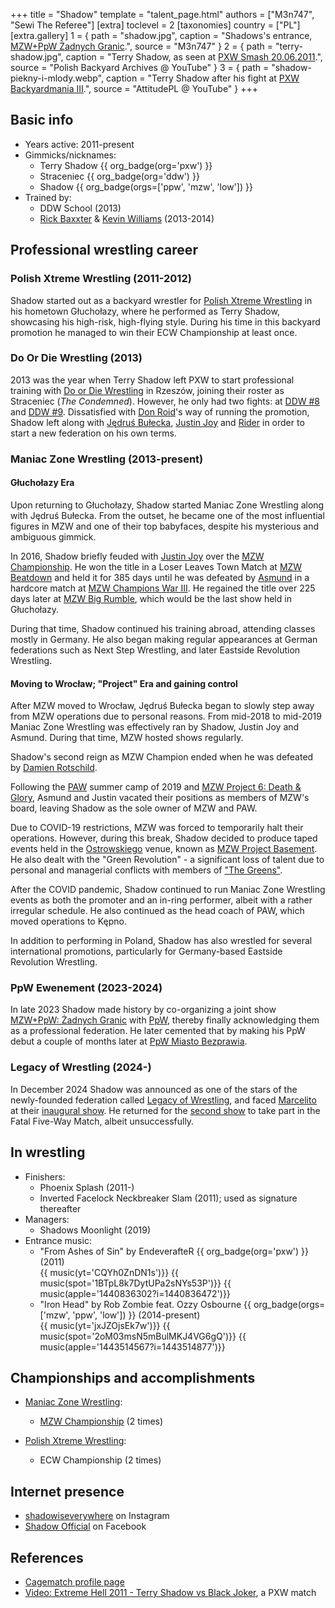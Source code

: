 +++
title = "Shadow"
template = "talent_page.html"
authors = ["M3n747", "Sewi The Referee"]
[extra]
toclevel = 2
[taxonomies]
country = ["PL"]
[extra.gallery]
1 = { path = "shadow.jpg", caption = "Shadows's entrance, [MZW+PpW Żadnych Granic](@/e/mzw/2023-09-23-mzw_ppw-zadnych-granic.md).", source = "M3n747" }
2 = { path = "terry-shadow.jpg", caption = "Terry Shadow, as seen at [PXW Smash 20.06.2011](@/e/pxw/2011-06-20-pxw-smash.md).", source = "Polish Backyard Archives @ YouTube" }
3 = { path = "shadow-piekny-i-mlody.webp", caption = "Terry Shadow after his fight at [PXW Backyardmania III](@/e/pxw/2012-07-24-pxw-backyardmania-3.md).", source = "AttitudePL @ YouTube" }
+++

## Basic info
* Years active: 2011-present
* Gimmicks/nicknames:
  - Terry Shadow {{ org_badge(org='pxw') }}
  - Straceniec {{ org_badge(org='ddw') }}
  - Shadow {{ org_badge(orgs=['ppw', 'mzw', 'low']) }}
* Trained by:
  - DDW School (2013)
  - [Rick Baxxter](@/w/rick-baxxter.md) & [Kevin Williams](@/w/kevin-williams.md) (2013-2014)

## Professional wrestling career

### Polish Xtreme Wrestling (2011-2012)

Shadow started out as a backyard wrestler for [Polish Xtreme Wrestling](@/o/pxw.md) in his hometown Głuchołazy, where he performed as Terry Shadow, showcasing his high-risk, high-flying style. During his time in this backyard promotion he managed to win their ECW Championship at least once.

### Do Or Die Wrestling (2013)

2013 was the year when Terry Shadow left PXW to start professional training with [Do or Die Wrestling](@/o/ddw.md) in Rzeszów, joining their roster as Straceniec (_The Condemned_). However, he only had two fights: at [DDW #8](@/e/ddw/2013-08-17-ddw-8.md) and [DDW #9](@/e/ddw/2013-10-25-ddw-9.md).
Dissatisfied with [Don Roid](@/w/don-roid.md)'s way of running the promotion, Shadow left along with [Jędruś Bułecka](@/w/jedrus-bulecka.md), [Justin Joy](@/w/justin-joy.md) and [Rider](@/w/asmund.md) in order to start a new federation on his own terms.

### Maniac Zone Wrestling (2013-present)

#### Głuchołazy Era

Upon returning to Głuchołazy, Shadow started Maniac Zone Wrestling along with Jędruś Bułecka. From the outset, he became one of the most influential figures in MZW and one of their top babyfaces, despite his mysterious and ambiguous gimmick.

In 2016, Shadow briefly feuded with [Justin Joy](@/w/justin-joy.md) over the [MZW Championship](@/c/mzw-championship.md). He won the title in a Loser Leaves Town Match at [MZW Beatdown](@/e/mzw/2016-05-14-mzw-beatdown.md) and held it for 385 days until he was defeated by [Asmund](@/w/asmund.md) in a hardcore match at [MZW Champions War III](@/e/mzw/2017-06-03-mzw-champions-war-3.md). He regained the title over 225 days later at [MZW Big Rumble](@/e/mzw/2018-01-14-mzw-big-rumble.md), which would be the last show held in Głuchołazy.

During that time, Shadow continued his training abroad, attending classes mostly in Germany. He also began making regular appearances at German federations such as Next Step Wrestling, and later Eastside Revolution Wrestling.

#### Moving to Wrocław; "Project" Era and gaining control 

After MZW moved to Wrocław, Jędruś Bułecka began to slowly step away from MZW operations due to personal reasons. From mid-2018 to mid-2019 Maniac Zone Wrestling was effectively ran by Shadow, Justin Joy and Asmund. During that time, MZW hosted shows regularly.

Shadow's second reign as MZW Champion ended when he was defeated by [Damien Rotschild](@/e/mzw/2019-02-09-mzw-project-3-black-white.md).

Following the [PAW](@/o/paw.md) summer camp of 2019 and [MZW Project 6: Death & Glory](@/e/mzw/2019-08-24-mzw-project-6-death-and-glory.md), Asmund and Justin vacated their positions as members of MZW's board, leaving Shadow as the sole owner of MZW and PAW.

Due to COVID-19 restrictions, MZW was forced to temporarily halt their operations. However, during this break, Shadow decided to produce taped events held in the [Ostrowskiego](@/v/ostrowskiego-wroclaw.md) venue, known as [MZW Project Basement](@/e/project-basement.md). He also dealt with the "Green Revolution" - a significant loss of talent due to personal and managerial conflicts with members of ["The Greens"](@/tt/zieloni.md).

After the COVID pandemic, Shadow continued to run Maniac Zone Wrestling events as both the promoter and an in-ring performer, albeit with a rather irregular schedule. He also continued as the head coach of PAW, which moved operations to Kępno.

In addition to performing in Poland, Shadow has also wrestled for several international promotions, particularly for Germany-based Eastside Revolution Wrestling.

### PpW Ewenement  (2023-2024)

In late 2023 Shadow made history by co-organizing a joint show [MZW+PpW: Żadnych Granic](@/e/mzw/2023-09-23-mzw_ppw-zadnych-granic.md) with [PpW](@/o/ppw.md), thereby finally acknowledging them as a professional federation. He later cemented that by making his PpW debut a couple of months later at [PpW Miasto Bezprawia](@/e/ppw/2024-02-10-ppw-miasto-bezprawia.md).

### Legacy of Wrestling (2024-)

In December 2024 Shadow was announced as one of the stars of the newly-founded federation called [Legacy of Wrestling](@/o/low.md), and faced [Marcelito](@/w/marcelito.md) at their [inaugural show](@/e/low/2024-12-01-low-1.md). He returned for the [second show](@/e/low/2025-04-06-low-2.md) to take part in the Fatal Five-Way Match, albeit unsuccessfully.

## In wrestling

* Finishers:
  - Phoenix Splash (2011-)
  - Inverted Facelock Neckbreaker Slam (2011); used as signature thereafter
* Managers:
  - Shadows Moonlight (2019)
* Entrance music:
  - "From Ashes of Sin" by EndeverafteR
    {{ org_badge(org='pxw') }} (2011) <br>
    {{ music(yt='CQYh0ZnDN1s')}}
    {{ music(spot='1BTpL8k7DytUPa2sNYs53P')}}
    {{ music(apple='1440836302?i=1440836472')}}
  - "Iron Head" by Rob Zombie feat. Ozzy Osbourne
    {{ org_badge(orgs=['mzw', 'ppw', 'low']) }} (2014-present) <br>
    {{ music(yt='jxJZOjsEk7w')}}
    {{ music(spot='2oM03msN5mBulMKJ4VG6gQ')}}
    {{ music(apple='1443514567?i=1443514877')}}

## Championships and accomplishments

* [Maniac Zone Wrestling](@/o/mzw.md):
  - [MZW Championship](@/c/mzw-championship.md) (2 times)

* [Polish Xtreme Wrestling](@/o/pxw.md):
  - ECW Championship (2 times)

## Internet presence

* [shadowiseverywhere](https://www.instagram.com/shadowiseverywhere/) on Instagram
* [Shadow Official](https://www.facebook.com/SHADOWmaniac) on Facebook

## References

* [Cagematch profile page](https://www.cagematch.net/?id=2&nr=14724)
* [Video: Extreme Hell 2011 - Terry Shadow vs Black Joker](https://www.youtube.com/watch?v=5uRpO2Viqlk), a PXW match
